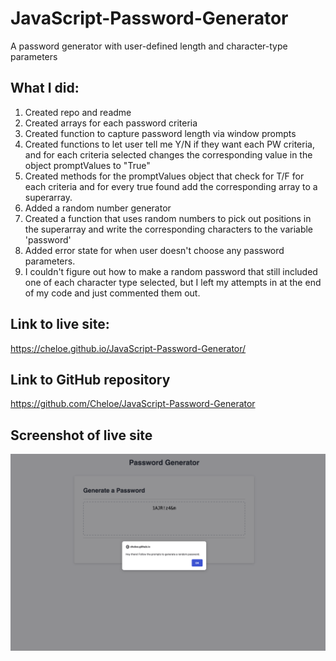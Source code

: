 # JavaScript-Password-Generator
A password generator with user-defined length and character-type parameters




## What I did: 

1. Created repo and readme
2. Created arrays for each password criteria
3. Created function to capture password length via window prompts
4. Created functions to let user tell me Y/N if they want each PW criteria, and for each criteria selected changes the corresponding value in the object promptValues to "True"
5. Created methods for the promptValues object that check for T/F for each criteria and for every true found add the corresponding array to a superarray.
6. Added a random number generator
7. Created a function that uses random numbers to pick out positions in the superarray and write the corresponding characters to the variable 'password'
8. Added error state for when user doesn't choose any password parameters.
9. I couldn't figure out how to make a random password that still included one of each character type selected, but I left my attempts in at the end of my code and just commented them out. 





## Link to live site:

https://cheloe.github.io/JavaScript-Password-Generator/




## Link to GitHub repository


https://github.com/Cheloe/JavaScript-Password-Generator





## Screenshot of live site


![Portfolio Screenshot](./assets/Images/Live-Site-Screenshot.png)

